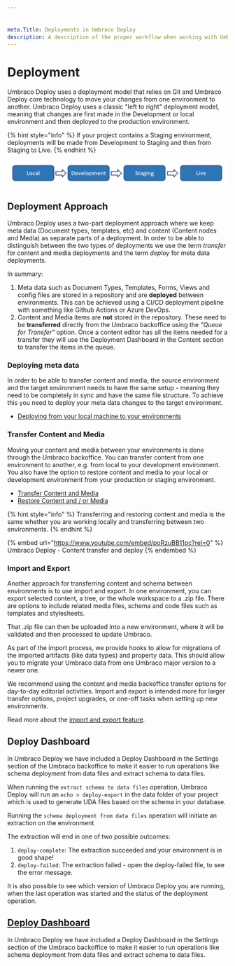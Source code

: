 ```yaml
---


meta.Title: Deployments in Umbraco Deploy
description: A description of the proper workflow when working with Umbraco Deploy
---
```


# Deployment

Umbraco Deploy uses a deployment model that relies on Git and Umbraco Deploy core technology to move your changes from one environment to another. Umbraco Deploy uses a classic "left to right" deployment model, meaning that changes are first made in the Development or local environment and then deployed to the production environment.

{% hint style="info" %}
If your project contains a Staging environment, deployments will be made from Development to Staging and then from Staging to Live.
{% endhint %}

![Left to right model](../../../11/umbraco-deploy/deployment-workflow/images/left-to-right.png)

## Deployment Approach

Umbraco Deploy uses a two-part deployment approach where we keep meta data (Document types, templates, etc) and content (Content nodes and Media) as separate parts of a deployment. In order to be able to distinguish between the two types of deployments we use the term _transfer_ for content and media deployments and the term _deploy_ for meta data deployments.

In summary:

1. Meta data such as Document Types, Templates, Forms, Views and config files are stored in a repository and are **deployed** between environments. This can be achieved using a CI/CD deployment pipeline with something like Github Actions or Azure DevOps.
2. Content and Media items are **not** stored in the repository. These need to be **transferred** directly from the Umbraco backoffice using the _"Queue for Transfer"_ option. Once a content editor has all the items needed for a transfer they will use the Deployment Dashboard in the Content section to transfer the items in the queue.

### Deploying meta data

In order to be able to transfer content and media, the source environment and the target environment needs to have the same setup - meaning they need to be completely in sync and have the same file structure. To achieve this you need to deploy your meta data changes to the target environment.

* [Deploying from your local machine to your environments](deploying-changes.md)

### Transfer Content and Media

Moving your content and media between your environments is done through the Umbraco backoffice. You can transfer content from one environment to another, e.g. from local to your development environment. You also have the option to restore content and media to your local or development environment from your production or staging environment.

* [Transfer Content and Media](content-transfer.md)
* [Restore Content and / or Media](restoring-content/)

{% hint style="info" %}
Transferring and restoring content and media is the same whether you are working locally and transferring between two environments.
{% endhint %}

{% embed url="https://www.youtube.com/embed/poRzuBB11pc?rel=0" %}
Umbraco Deploy - Content transfer and deploy
{% endembed %}

### Import and Export

Another approach for transferring content and schema between environments is to use import and export. In one environment, you can export selected content, a tree, or the whole workspace to a .zip file. There are options to include related media files, schema and code files such as templates and stylesheets.

That .zip file can then be uploaded into a new environment, where it will be validated and then processed to update Umbraco.

As part of the import process, we provide hooks to allow for migrations of the imported artifacts (like data types) and property data. This should allow you to migrate your Umbraco data from one Umbraco major version to a newer one.

We recommend using the content and media backoffice transfer options for day-to-day editorial activities. Import and export is intended more for larger transfer options, project upgrades, or one-off tasks when setting up new environments.

Read more about the [import and export feature](import-export.md).

## Deploy Dashboard

In Umbraco Deploy we have included a Deploy Dashboard in the Settings section of the Umbraco backoffice to make it easier to run operations like schema deployment from data files and extract schema to data files.

When running the `extract schema to data files` operation, Umbraco Deploy will run an `echo > deploy-export` in the data folder of your project which is used to generate UDA files based on the schema in your database.

Running the `schema deployment from data files` operation will initiate an extraction on the environment

The extraction will end in one of two possible outcomes:

1. `deploy-complete`: The extraction succeeded and your environment is in good shape!
2. `deploy-failed`: The extraction failed - open the deploy-failed file, to see the error message.

It is also possible to see which version of Umbraco Deploy you are running, when the last operation was started and the status of the deployment operation.

## [Deploy Dashboard](deploy-dashboard.md)

In Umbraco Deploy we have included a Deploy Dashboard in the Settings section of the Umbraco backoffice to make it easier to run operations like schema deployment from data files and extract schema to data files.
